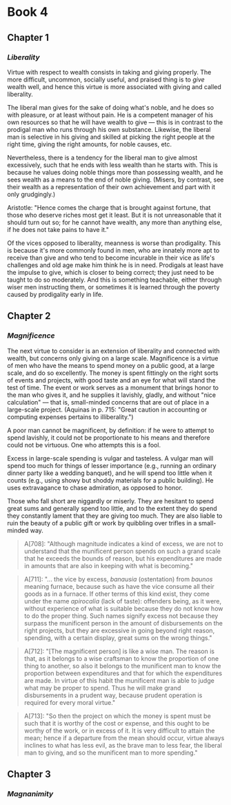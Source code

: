 # Book 4

## Chapter 1
### *Liberality*

Virtue with respect to wealth consists in taking and giving properly. The more difficult, uncommon, socially useful, and praised thing is to *give* wealth well, and hence this virtue is more associated with giving and called liberality. 

The liberal man gives for the sake of doing what's noble, and he does so with pleasure, or at least without pain. He is a competent manager of his own resources so that he will have wealth to give — this is in contrast to the prodigal man who runs through his own substance. Likewise, the liberal man is selective in his giving and skilled at picking the right people at the right time, giving the right amounts, for noble causes, etc.

Nevertheless, there is a tendency for the liberal man to give almost excessively, such that he ends with less wealth than he starts with. This is because he values doing noble things more than possessing wealth, and he sees wealth as a means to the end of noble giving. (Misers, by contrast, see their wealth as a representation of their own achievement and part with it only grudgingly.)

Aristotle: "Hence comes the charge that is brought against fortune, that those who deserve riches most get it least. But it is not unreasonable that it should turn out so; for he cannot have wealth, any more than anything else, if he does not take pains to have it."

Of the vices opposed to liberality, meanness is worse than prodigality. This is because it's more commonly found in men, who are innately more apt to receive than give and who tend to become incurable in their vice as life's challenges and old age make him think he is in need. Prodigals at least have the impulse to give, which is closer to being correct; they just need to be taught to do so moderately. And this is something teachable, either through wiser men instructing them, or sometimes it is learned through the poverty caused by prodigality early in life.

## Chapter 2
### *Magnificence*

The next virtue to consider is an extension of liberality and connected with wealth, but concerns only giving on a large scale. Magnificence is a virtue of men who have the means to spend money on a public good, at a large scale, and do so excellently. The money is spent fittingly on the right sorts of events and projects, with good taste and an eye for what will stand the test of time. The event or work serves as a monument that brings honor to the man who gives it, and he supplies it lavishly, gladly, and without "nice calculation" — that is, small-minded concerns that are out of place in a large-scale project. (Aquinas in p. 715: "Great caution in accounting or computing expenses pertains to illiberality.")

A poor man cannot be magnificent, by definition: if he were to attempt to spend lavishly, it could not be proportionate to his means and therefore could not be virtuous. One who attempts this is a fool. 

Excess in large-scale spending is vulgar and tasteless. A vulgar man will spend too much for things of lesser importance (e.g., running an ordinary dinner party like a wedding banquet), and he will spend too little when it counts (e.g., using showy but shoddy materials for a public building). He uses extravagance to chase admiration, as opposed to honor.

Those who fall short are niggardly or miserly. They are hesitant to spend great sums and generally spend too little, and to the extent they do spend they constantly lament that they are giving too much. They are also liable to ruin the beauty of a public gift or work by quibbling over trifles in a small-minded way.

> A[708]: "Although magnitude indicates a kind of excess, we are not to understand that the munificent person spends on such a grand scale that he exceeds the bounds of reason, but his expenditures are made in amounts that are also in keeping with what is becoming."

> A[711]: "... the vice by excess, *banausia* (ostentation) from *baunos* meaning furnace, because such as have the vice consume all their goods as in a furnace. If other terms of this kind exist, they come under the name *apirocalia* (lack of taste): offenders being, as it were, without experience of what is suitable because they do not know how to do the proper thing. Such names signify excess not because they surpass the munificent person in the amount of disbursements on the right projects, but they are excessive in going beyond right reason, spending, with a certain display, great sums on the wrong things."

> A[712]: "[The magnificent person] is like a wise man. The reason is that, as it belongs to a wise craftsman to know the proportion of one thing to another, so also it belongs to the munificent man to know the proportion between expenditures and that for which the expenditures are made. In virtue of this habit the munificent man is able to judge what may be proper to spend. Thus he will make grand disbursements in a prudent way, because prudent operation is required for every moral virtue."

> A[713]: "So then the project on which the money is spent must be such that it is worthy of the cost or expense, and this ought to be worthy of the work, or in excess of it. It is very difficult to attain the mean; hence if a departure from the mean should occur, virtue always inclines to what has less evil, as the brave man to less fear, the liberal man to giving, and so the munificent man to more spending."



## Chapter 3
### *Magnanimity*




























